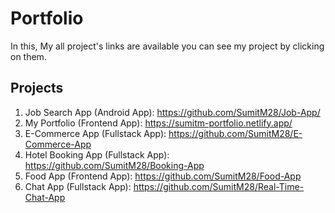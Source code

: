 # Portfolio
In this, My all project's links are available you can see my project by clicking on them.

## Projects
1. Job Search App (Android App): https://github.com/SumitM28/Job-App/
2. My Portfolio (Frontend App): https://sumitm-portfolio.netlify.app/
3. E-Commerce App (Fullstack App): https://github.com/SumitM28/E-Commerce-App
4. Hotel Booking App (Fullstack App): https://github.com/SumitM28/Booking-App
5. Food App (Frontend App): https://github.com/SumitM28/Food-App
6. Chat App (Fullstack App): https://github.com/SumitM28/Real-Time-Chat-App
